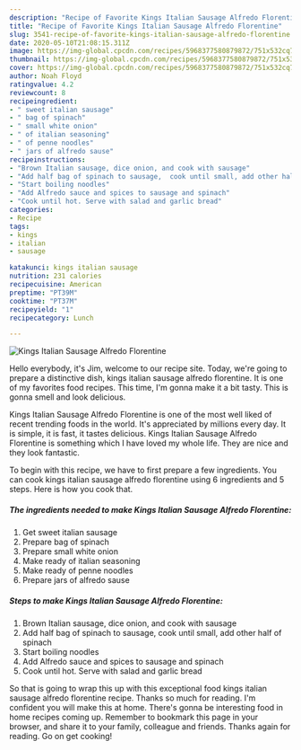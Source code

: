 ```yaml
---
description: "Recipe of Favorite Kings Italian Sausage Alfredo Florentine"
title: "Recipe of Favorite Kings Italian Sausage Alfredo Florentine"
slug: 3541-recipe-of-favorite-kings-italian-sausage-alfredo-florentine
date: 2020-05-10T21:08:15.311Z
image: https://img-global.cpcdn.com/recipes/5968377580879872/751x532cq70/kings-italian-sausage-alfredo-florentine-recipe-main-photo.jpg
thumbnail: https://img-global.cpcdn.com/recipes/5968377580879872/751x532cq70/kings-italian-sausage-alfredo-florentine-recipe-main-photo.jpg
cover: https://img-global.cpcdn.com/recipes/5968377580879872/751x532cq70/kings-italian-sausage-alfredo-florentine-recipe-main-photo.jpg
author: Noah Floyd
ratingvalue: 4.2
reviewcount: 8
recipeingredient:
- " sweet italian sausage"
- " bag of spinach"
- " small white onion"
- " of italian seasoning"
- " of penne noodles"
- " jars of alfredo sause"
recipeinstructions:
- "Brown Italian sausage, dice onion, and cook with sausage"
- "Add half bag of spinach to sausage,  cook until small, add other half of spinach"
- "Start boiling noodles"
- "Add Alfredo sauce and spices to sausage and spinach"
- "Cook until hot. Serve with salad and garlic bread"
categories:
- Recipe
tags:
- kings
- italian
- sausage

katakunci: kings italian sausage 
nutrition: 231 calories
recipecuisine: American
preptime: "PT39M"
cooktime: "PT37M"
recipeyield: "1"
recipecategory: Lunch

---
```



![Kings Italian Sausage Alfredo Florentine](https://img-global.cpcdn.com/recipes/5968377580879872/751x532cq70/kings-italian-sausage-alfredo-florentine-recipe-main-photo.jpg)

Hello everybody, it's Jim, welcome to our recipe site. Today, we're going to prepare a distinctive dish, kings italian sausage alfredo florentine. It is one of my favorites food recipes. This time, I'm gonna make it a bit tasty. This is gonna smell and look delicious.



Kings Italian Sausage Alfredo Florentine is one of the most well liked of recent trending foods in the world. It's appreciated by millions every day. It is simple, it is fast, it tastes delicious. Kings Italian Sausage Alfredo Florentine is something which I have loved my whole life. They are nice and they look fantastic.


To begin with this recipe, we have to first prepare a few ingredients. You can cook kings italian sausage alfredo florentine using 6 ingredients and 5 steps. Here is how you cook that.

<!--inarticleads1-->

##### The ingredients needed to make Kings Italian Sausage Alfredo Florentine:

1. Get  sweet italian sausage
1. Prepare  bag of spinach
1. Prepare  small white onion
1. Make ready  of italian seasoning
1. Make ready  of penne noodles
1. Prepare  jars of alfredo sause




<!--inarticleads2-->

##### Steps to make Kings Italian Sausage Alfredo Florentine:

1. Brown Italian sausage, dice onion, and cook with sausage
1. Add half bag of spinach to sausage,  cook until small, add other half of spinach
1. Start boiling noodles
1. Add Alfredo sauce and spices to sausage and spinach
1. Cook until hot. Serve with salad and garlic bread




So that is going to wrap this up with this exceptional food kings italian sausage alfredo florentine recipe. Thanks so much for reading. I'm confident you will make this at home. There's gonna be interesting food in home recipes coming up. Remember to bookmark this page in your browser, and share it to your family, colleague and friends. Thanks again for reading. Go on get cooking!
